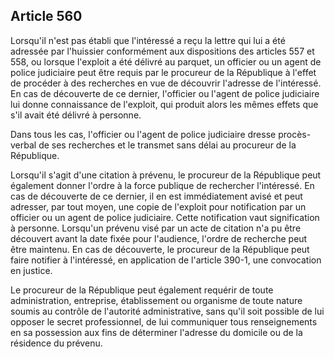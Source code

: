 Article 560
----
Lorsqu'il n'est pas établi que l'intéressé a reçu la lettre qui lui a été
adressée par l'huissier conformément aux dispositions des articles 557 et 558,
ou lorsque l'exploit a été délivré au parquet, un officier ou un agent de police
judiciaire peut être requis par le procureur de la République à l'effet de
procéder à des recherches en vue de découvrir l'adresse de l'intéressé. En cas
de découverte de ce dernier, l'officier ou l'agent de police judiciaire lui
donne connaissance de l'exploit, qui produit alors les mêmes effets que s'il
avait été délivré à personne.

Dans tous les cas, l'officier ou l'agent de police judiciaire dresse procès-
verbal de ses recherches et le transmet sans délai au procureur de la
République.

Lorsqu'il s'agit d'une citation à prévenu, le procureur de la République peut
également donner l'ordre à la force publique de rechercher l'intéressé. En cas
de découverte de ce dernier, il en est immédiatement avisé et peut adresser, par
tout moyen, une copie de l'exploit pour notification par un officier ou un agent
de police judiciaire. Cette notification vaut signification à personne.
Lorsqu'un prévenu visé par un acte de citation n'a pu être découvert avant la
date fixée pour l'audience, l'ordre de recherche peut être maintenu. En cas de
découverte, le procureur de la République peut faire notifier à l'intéressé, en
application de l'article 390-1, une convocation en justice.

Le procureur de la République peut également requérir de toute administration,
entreprise, établissement ou organisme de toute nature soumis au contrôle de
l'autorité administrative, sans qu'il soit possible de lui opposer le secret
professionnel, de lui communiquer tous renseignements en sa possession aux fins
de déterminer l'adresse du domicile ou de la résidence du prévenu.

